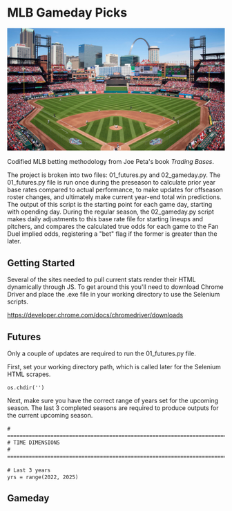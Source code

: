 # MLB Gameday Picks

![image](https://github.com/bradybr/mlb_bet/blob/main/images/busch.jpg?)

Codified MLB betting methodology from Joe Peta's book _Trading Bases_.

The project is broken into two files: 01_futures.py and 02_gameday.py.  The 01_futures.py file is run once during the preseason to calculate prior year base rates compared to actual performance, to make updates for offseason roster changes, and ultimately make current year-end total win predictions.  The output of this script is the starting point for each game day, starting with opending day.  During the regular season, the 02_gameday.py script makes daily adjustments to this base rate file for starting lineups and pitchers, and compares the calculated true odds for each game to the Fan Duel implied odds, registering a "bet" flag if the former is greater than the later.

## Getting Started
Several of the sites needed to pull current stats render their HTML dynamically through JS.  To get around this you'll need to download Chrome Driver and place the .exe file in your working directory to use the Selenium scripts. 

https://developer.chrome.com/docs/chromedriver/downloads


## Futures
Only a couple of updates are required to run the 01_futures.py file.  

First, set your working directory path, which is called later for the Selenium HTML scrapes.  
```
os.chdir('')
```

Next, make sure you have the correct range of years set for the upcoming season.  The last 3 completed seasons are required to produce outputs for the current upcoming season.
```
# =============================================================================
# TIME DIMENSIONS
# =============================================================================

# Last 3 years
yrs = range(2022, 2025)
```

## Gameday

